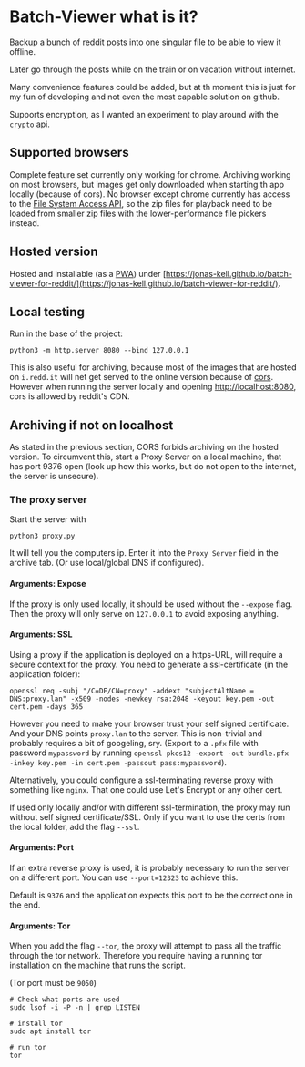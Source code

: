 # Batch-Viewer what is it?

Backup a bunch of reddit posts into one singular file to be able to view it offline.

Later go through the posts while on the train or on vacation without internet.

Many convenience features could be added, but at th moment this is just for my fun of developing and not even the most capable solution on github.

Supports encryption, as I wanted an experiment to play around with the `crypto` api.

## Supported browsers

Complete feature set currently only working for chrome.
Archiving working on most browsers, but images get only downloaded when starting th app locally (because of cors).
No browser except chrome currently has access to the [File System Access API](https://web.dev/file-system-access/), so the zip files for playback need to be loaded from smaller zip files with the lower-performance file pickers instead.

## Hosted version

Hosted and installable (as a [PWA](https://web.dev/progressive-web-apps/)) under [https://jonas-kell.github.io/batch-viewer-for-reddit/](https://jonas-kell.github.io/batch-viewer-for-reddit/).

## Local testing

Run in the base of the project:

```shell
python3 -m http.server 8080 --bind 127.0.0.1
```

This is also useful for archiving, because most of the images that are hosted on `i.redd.it` will net get served to the online version because of [cors](https://developer.mozilla.org/en-US/docs/Web/HTTP/CORS).
However when running the server locally and opening [http://localhost:8080](http://localhost:8080), cors is allowed by reddit's CDN.

## Archiving if not on localhost

As stated in the previous section, CORS forbids archiving on the hosted version.
To circumvent this, start a Proxy Server on a local machine, that has port 9376 open (look up how this works, but do not open to the internet, the server is unsecure).

### The proxy server

Start the server with

```shell
python3 proxy.py
```

It will tell you the computers ip. Enter it into the `Proxy Server` field in the archive tab.
(Or use local/global DNS if configured).

#### Arguments: Expose

If the proxy is only used locally, it should be used without the `--expose` flag.
Then the proxy will only serve on `127.0.0.1` to avoid exposing anything.

#### Arguments: SSL

Using a proxy if the application is deployed on a https-URL, will require a secure context for the proxy.
You need to generate a ssl-certificate (in the application folder):

```shell
openssl req -subj "/C=DE/CN=proxy" -addext "subjectAltName = DNS:proxy.lan" -x509 -nodes -newkey rsa:2048 -keyout key.pem -out cert.pem -days 365
```

However you need to make your browser trust your self signed certificate. And your DNS points `proxy.lan` to the server. This is non-trivial and probably requires a bit of googeling, sry.
(Export to a `.pfx` file with password `mypassword` by running `openssl pkcs12 -export -out bundle.pfx -inkey key.pem -in cert.pem -passout pass:mypassword`).

Alternatively, you could configure a ssl-terminating reverse proxy with something like `nginx`.
That one could use Let's Encrypt or any other cert.

If used only locally and/or with different ssl-termination, the proxy may run without self signed certificate/SSL.
Only if you want to use the certs from the local folder, add the flag `--ssl`.

#### Arguments: Port

If an extra reverse proxy is used, it is probably necessary to run the server on a different port.
You can use `--port=12323` to achieve this.

Default is `9376` and the application expects this port to be the correct one in the end.

#### Arguments: Tor

When you add the flag `--tor`, the proxy will attempt to pass all the traffic through the tor network.
Therefore you require having a running tor installation on the machine that runs the script.

(Tor port must be `9050`)

```shell
# Check what ports are used
sudo lsof -i -P -n | grep LISTEN

# install tor
sudo apt install tor

# run tor
tor
```
